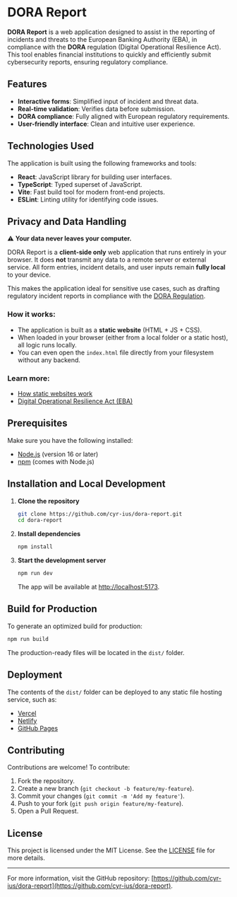 # DORA Report

**DORA Report** is a web application designed to assist in the reporting of incidents and threats to the European Banking Authority (EBA), in compliance with the **DORA** regulation (Digital Operational Resilience Act). This tool enables financial institutions to quickly and efficiently submit cybersecurity reports, ensuring regulatory compliance.

## Features

- **Interactive forms**: Simplified input of incident and threat data.
- **Real-time validation**: Verifies data before submission.
- **DORA compliance**: Fully aligned with European regulatory requirements.
- **User-friendly interface**: Clean and intuitive user experience.

## Technologies Used

The application is built using the following frameworks and tools:

- **React**: JavaScript library for building user interfaces.
- **TypeScript**: Typed superset of JavaScript.
- **Vite**: Fast build tool for modern front-end projects.
- **ESLint**: Linting utility for identifying code issues.

## Privacy and Data Handling

⚠️ **Your data never leaves your computer.**

DORA Report is a **client-side only** web application that runs entirely in your browser. It does **not** transmit any data to a remote server or external service. All form entries, incident details, and user inputs remain **fully local** to your device.

This makes the application ideal for sensitive use cases, such as drafting regulatory incident reports in compliance with the [DORA Regulation](https://www.eba.europa.eu/regulation-and-policy/internal-governance/digital-operational-resilience-dora).

### How it works:

- The application is built as a **static website** (HTML + JS + CSS).
- When loaded in your browser (either from a local folder or a static host), all logic runs locally.
- You can even open the `index.html` file directly from your filesystem without any backend.

### Learn more:

- [How static websites work](https://developer.mozilla.org/en-US/docs/Learn/Common_questions/Pages_sites_and_servers)
- [Digital Operational Resilience Act (EBA)](https://www.eba.europa.eu/regulation-and-policy/internal-governance/digital-operational-resilience-dora)

## Prerequisites

Make sure you have the following installed:

- [Node.js](https://nodejs.org/) (version 16 or later)
- [npm](https://www.npmjs.com/) (comes with Node.js)

## Installation and Local Development

1. **Clone the repository**

   ```bash
   git clone https://github.com/cyr-ius/dora-report.git
   cd dora-report
   ```

2. **Install dependencies**

   ```bash
   npm install
   ```

3. **Start the development server**

   ```bash
   npm run dev
   ```

   The app will be available at [http://localhost:5173](http://localhost:5173).

## Build for Production

To generate an optimized build for production:

```bash
npm run build
```

The production-ready files will be located in the `dist/` folder.

## Deployment

The contents of the `dist/` folder can be deployed to any static file hosting service, such as:

- [Vercel](https://vercel.com/)
- [Netlify](https://www.netlify.com/)
- [GitHub Pages](https://pages.github.com/)

## Contributing

Contributions are welcome! To contribute:

1. Fork the repository.
2. Create a new branch (`git checkout -b feature/my-feature`).
3. Commit your changes (`git commit -m 'Add my feature'`).
4. Push to your fork (`git push origin feature/my-feature`).
5. Open a Pull Request.

## License

This project is licensed under the MIT License. See the [LICENSE](LICENSE) file for more details.

---

For more information, visit the GitHub repository: [https://github.com/cyr-ius/dora-report](https://github.com/cyr-ius/dora-report).
